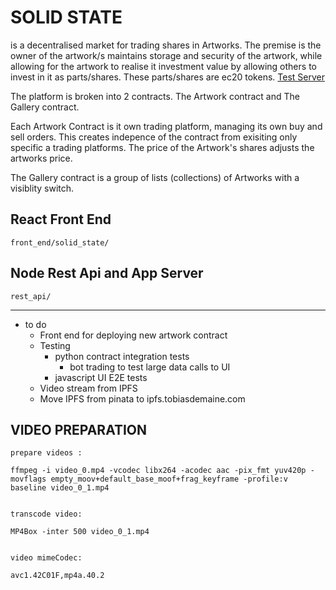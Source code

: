 SOLID STATE
===========

is a decentralised market for trading shares in Artworks. The premise is the owner of the artwork/s maintains storage and security of the artwork, while allowing for the artwork to realise it investment value by allowing others to invest in it as parts/shares.  These parts/shares are ec20 tokens. [Test Server](http://solidstate.tobiasdemaine.com)

The platform is broken into 2 contracts. The Artwork contract and The Gallery contract.

Each Artwork Contract is it own trading platform, managing its own buy and sell orders.  This creates indepence of the contract from exisiting only specific a trading platforms.  The price of the Artwork's shares adjusts the artworks price. 

The Gallery contract is a group of lists (collections) of Artworks with a visiblity switch.

React Front End
--------------- 
```text
front_end/solid_state/
```

Node Rest Api and App Server
--------------- 
```text
rest_api/
```

----------------------

* to do
    * Front end for deploying new artwork contract
    * Testing
        * python contract integration tests
            * bot trading to test large data calls to UI
        * javascript UI E2E tests
    * Video stream from IPFS
    * Move IPFS from pinata to ipfs.tobiasdemaine.com

VIDEO PREPARATION
-----------------
```text
prepare videos :

ffmpeg -i video_0.mp4 -vcodec libx264 -acodec aac -pix_fmt yuv420p -movflags empty_moov+default_base_moof+frag_keyframe -profile:v baseline video_0_1.mp4


transcode video:

MP4Box -inter 500 video_0_1.mp4


video mimeCodec:

avc1.42C01F,mp4a.40.2
```






